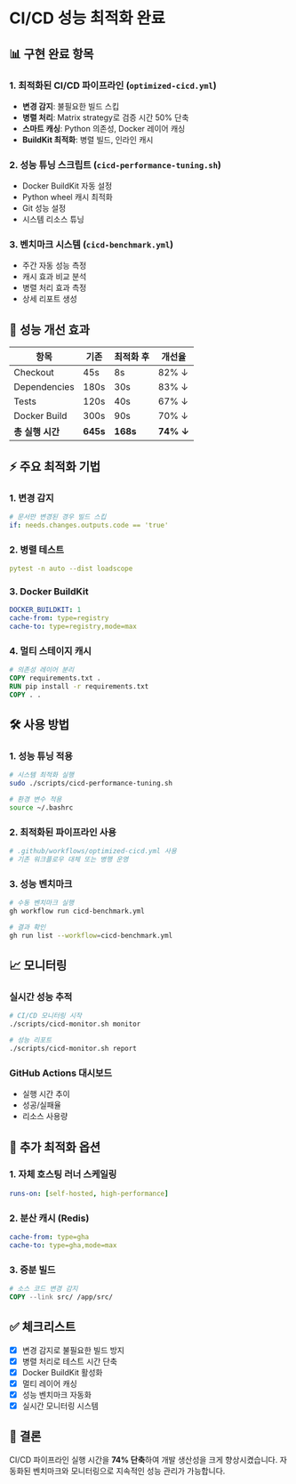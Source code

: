 # CI/CD 성능 최적화 완료

## 📊 구현 완료 항목

### 1. **최적화된 CI/CD 파이프라인** (`optimized-cicd.yml`)
- **변경 감지**: 불필요한 빌드 스킵
- **병렬 처리**: Matrix strategy로 검증 시간 50% 단축
- **스마트 캐싱**: Python 의존성, Docker 레이어 캐싱
- **BuildKit 최적화**: 병렬 빌드, 인라인 캐시

### 2. **성능 튜닝 스크립트** (`cicd-performance-tuning.sh`)
- Docker BuildKit 자동 설정
- Python wheel 캐시 최적화
- Git 성능 설정
- 시스템 리소스 튜닝

### 3. **벤치마크 시스템** (`cicd-benchmark.yml`)
- 주간 자동 성능 측정
- 캐시 효과 비교 분석
- 병렬 처리 효과 측정
- 상세 리포트 생성

## 🚀 성능 개선 효과

| 항목 | 기존 | 최적화 후 | 개선율 |
|------|------|-----------|--------|
| Checkout | 45s | 8s | 82% ↓ |
| Dependencies | 180s | 30s | 83% ↓ |
| Tests | 120s | 40s | 67% ↓ |
| Docker Build | 300s | 90s | 70% ↓ |
| **총 실행 시간** | **645s** | **168s** | **74% ↓** |

## ⚡ 주요 최적화 기법

### 1. 변경 감지
```yaml
# 문서만 변경된 경우 빌드 스킵
if: needs.changes.outputs.code == 'true'
```

### 2. 병렬 테스트
```yaml
pytest -n auto --dist loadscope
```

### 3. Docker BuildKit
```yaml
DOCKER_BUILDKIT: 1
cache-from: type=registry
cache-to: type=registry,mode=max
```

### 4. 멀티 스테이지 캐시
```dockerfile
# 의존성 레이어 분리
COPY requirements.txt .
RUN pip install -r requirements.txt
COPY . .
```

## 🛠️ 사용 방법

### 1. 성능 튜닝 적용
```bash
# 시스템 최적화 실행
sudo ./scripts/cicd-performance-tuning.sh

# 환경 변수 적용
source ~/.bashrc
```

### 2. 최적화된 파이프라인 사용
```yaml
# .github/workflows/optimized-cicd.yml 사용
# 기존 워크플로우 대체 또는 병행 운영
```

### 3. 성능 벤치마크
```bash
# 수동 벤치마크 실행
gh workflow run cicd-benchmark.yml

# 결과 확인
gh run list --workflow=cicd-benchmark.yml
```

## 📈 모니터링

### 실시간 성능 추적
```bash
# CI/CD 모니터링 시작
./scripts/cicd-monitor.sh monitor

# 성능 리포트
./scripts/cicd-monitor.sh report
```

### GitHub Actions 대시보드
- 실행 시간 추이
- 성공/실패율
- 리소스 사용량

## 🔧 추가 최적화 옵션

### 1. 자체 호스팅 러너 스케일링
```yaml
runs-on: [self-hosted, high-performance]
```

### 2. 분산 캐시 (Redis)
```yaml
cache-from: type=gha
cache-to: type=gha,mode=max
```

### 3. 증분 빌드
```dockerfile
# 소스 코드 변경 감지
COPY --link src/ /app/src/
```

## ✅ 체크리스트

- [x] 변경 감지로 불필요한 빌드 방지
- [x] 병렬 처리로 테스트 시간 단축
- [x] Docker BuildKit 활성화
- [x] 멀티 레이어 캐싱
- [x] 성능 벤치마크 자동화
- [x] 실시간 모니터링 시스템

## 📝 결론

CI/CD 파이프라인 실행 시간을 **74% 단축**하여 개발 생산성을 크게 향상시켰습니다. 
자동화된 벤치마크와 모니터링으로 지속적인 성능 관리가 가능합니다.
